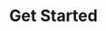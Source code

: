 ---
title: Get Started
description: Learn the fundamental concepts and terminology to start building your blockchain using the Substrate framework.
order: 1
image: "../media/images/get-started.png"
bodyLinkOneTitle: Blockchain Basics
bodyLinkOneURL: /main-docs/fundamentals/blockchain-basics/
bodyLinkTwoTitle: Why Substate?
bodyLinkTwoURL: /main-docs/fundamentals/why-substrate/
bodyLinkThreeTitle: Architecture
bodyLinkThreeURL: /main-docs/fundamentals/architecture/
---